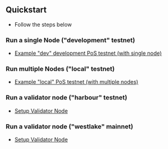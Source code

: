 

## Quickstart <a id="chapter-888ccd"></a>
* Follow the steps below

### Run a single Node ("development" testnet)
* [Example "dev" development PoS testnet (with single node)
](./EXAMPLES.md#example-dev-development-pos-testnet-with-single-node-)

### Run multiple Nodes ("local" testnet)
* [Example "local" PoS testnet (with multiple nodes)](./EXAMPLES.md#example-local-pos-testnet-with-multiple-nodes-)

### Run a validator node ("harbour" testnet)
* [Setup Validator Node](https://dev.datahighway.com/docs/en/tutorials/tutorials-nodes-validator-setup)

### Run a validator node ("westlake" mainnet)
* [Setup Validator Node](https://dev.datahighway.com/docs/en/tutorials/tutorials-nodes-validator-setup)

